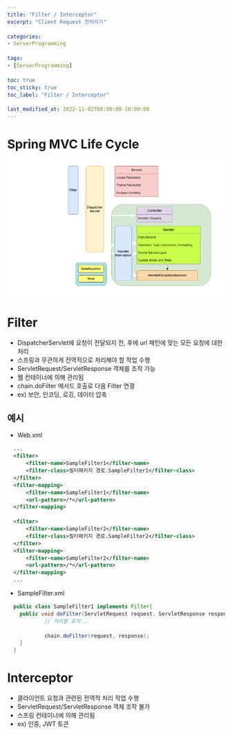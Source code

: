 ```yaml
---
title: "Filter / Interceptor"
excerpt: "Client Request 전처리기"

categories:
- ServerProgramming

tags:
- [ServerProgramming]

toc: true
toc_sticky: true
toc_label: "Filter / Interceptor"

last_modified_at: 2022-11-02T08:00:00-10:00:00
---
```

# Spring MVC Life Cycle
  ![image](/assets/images/ServerProgramming/SpringMVCLifeCycle.png)

# Filter
  - DispatcherServlet에 요청이 전달되지 전, 후에 url 패턴에 맞는 모든 요청에 대한 처리
  - 스프링과 무관하게 전역적으로 처리해야 할 작업 수행
  - ServletRequest/ServletResponse 객체를 조작 가능
  - 웹 컨테이너에 의해 관리됨
  - chain.doFilter 메서드 호출로 다음 Filter 연결
  - ex) 보안, 인코딩, 로깅, 데이터 압축

## 예시
  - Web.xml
  ```xml
    ...
    <filter>
        <filter-name>SampleFilter1</filter-name>
        <filter-class>필터패키지 경로.SampleFilter1</filter-class>        
    </filter>
    <filter-mapping>
        <filter-name>SampleFilter1</filter-name>
        <url-pattern>/*</url-pattern>
    </filter-mapping>

    <filter>
        <filter-name>SampleFilter2</filter-name>
        <filter-class>필터패키지 경로.SampleFilter2</filter-class>        
    </filter>
    <filter-mapping>
        <filter-name>SampleFilter2</filter-name>
        <url-pattern>/*</url-pattern>
    </filter-mapping>
    ...
  ```

  - SampleFilter.xml
  ```java
    public class SampleFilter1 implements Filter{
      public void doFilter(ServletRequest request, ServletResponse response, FilterChain chain) throws IOException, ServletException {
              // 처리할 로직...

              chain.doFilter(request, response);
      }
    }
  ```

# Interceptor
  - 클라이언트 요청과 관련된 전역적 처리 작업 수행
  - ServletRequest/ServletResponse 객체 조작 불가
  - 스프링 컨테이너에 의해 관리됨
  - ex) 인증, JWT 토큰